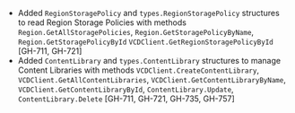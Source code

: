 * Added `RegionStoragePolicy` and `types.RegionStoragePolicy` structures to read Region Storage Policies
  with methods `Region.GetAllStoragePolicies`, `Region.GetStoragePolicyByName`, `Region.GetStoragePolicyById`
  `VCDClient.GetRegionStoragePolicyById` [GH-711, GH-721]
* Added `ContentLibrary` and `types.ContentLibrary` structures to manage Content Libraries with
  methods `VCDClient.CreateContentLibrary`, `VCDClient.GetAllContentLibraries`,
  `VCDClient.GetContentLibraryByName`, `VCDClient.GetContentLibraryById`, `ContentLibrary.Update`,
  `ContentLibrary.Delete` [GH-711, GH-721, GH-735, GH-757]
